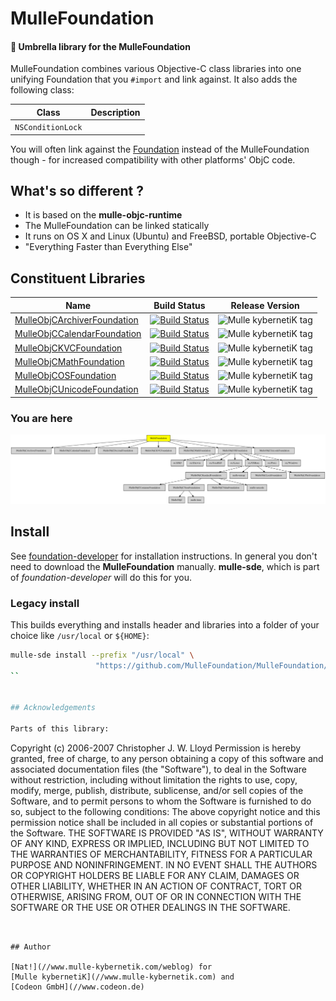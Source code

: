 # MulleFoundation

#### 💍 Umbrella library for the MulleFoundation

MulleFoundation combines various Objective-C class libraries into one unifying
Foundation that you `#import` and link against. It also adds the following
class:

Class             | Description
------------------|-----------
`NSConditionLock` |


You will often link against the [Foundation](//github.com/MulleFoundation)
instead of the MulleFoundation though - for increased compatibility
with other platforms' ObjC code.


## What's so different ?

* It is based on the **mulle-objc-runtime**
* The MulleFoundation can be linked statically
* It runs on OS X and Linux (Ubuntu) and FreeBSD, portable Objective-C
* "Everything Faster than Everything Else"


## Constituent Libraries

  Name         | Build Status | Release Version
---------------|--------------|---------------------------------
[MulleObjCArchiverFoundation](//github.com/MulleFoundation/MulleObjCArchiverFoundation)  | [![Build Status](https://github.com/MulleFoundation/MulleObjCArchiverFoundation/workflows/CI/badge.svg?branch=release)](https://github.com/MulleFoundation/MulleObjCArchiverFoundation/actions) | ![Mulle kybernetiK tag](https://img.shields.io/github/tag/MulleFoundation/MulleObjCArchiverFoundation.svg)
[MulleObjCCalendarFoundation](//github.com/MulleFoundation/MulleObjCCalendarFoundation)  | [![Build Status](https://github.com/MulleFoundation/MulleObjCCalendarFoundation/workflows/CI/badge.svg?branch=release)](https://github.com/MulleFoundation/MulleObjCCalendarFoundation/actions) | ![Mulle kybernetiK tag](https://img.shields.io/github/tag/MulleFoundation/MulleObjCCalendarFoundation.svg)
[MulleObjCKVCFoundation](//github.com/MulleFoundation/MulleObjCKVCFoundation) | [![Build Status](https://github.com/MulleFoundation/MulleObjCKVCFoundation/workflows/CI/badge.svg?branch=release)](https://github.com/MulleFoundation/MulleObjCKVCFoundation/actions) | ![Mulle kybernetiK tag](https://img.shields.io/github/tag/MulleFoundation/MulleObjCKVCFoundation.svg)
[MulleObjCMathFoundation](//github.com/MulleFoundation/MulleObjCMathFoundation) | [![Build Status](https://github.com/MulleFoundation/MulleObjCMathFoundation/workflows/CI/badge.svg?branch=release)](https://github.com/MulleFoundation/MulleObjCMathFoundation/actions) | ![Mulle kybernetiK tag](https://img.shields.io/github/tag/MulleFoundation/MulleObjCMathFoundation.svg)
[MulleObjCOSFoundation](//github.com/MulleFoundation/MulleObjCOSFoundation) | [![Build Status](https://github.com/MulleFoundation/MulleObjCOSFoundation/workflows/CI/badge.svg?branch=release)](https://github.com/MulleFoundation/MulleObjCOSFoundation/actions) | ![Mulle kybernetiK tag](https://img.shields.io/github/tag/MulleFoundation/MulleObjCOSFoundation.svg)
[MulleObjCUnicodeFoundation](//github.com/MulleFoundation/MulleObjCUnicodeFoundation)  | [![Build Status](https://github.com/MulleFoundation/MulleObjCUnicodeFoundation/workflows/CI/badge.svg?branch=release)](https://github.com/MulleFoundation/MulleObjCUnicodeFoundation/actions) | ![Mulle kybernetiK tag](https://img.shields.io/github/tag/MulleFoundation/MulleObjCUnicodeFoundation.svg)

<!--
[MulleObjCDecimalFoundation](//github.com/MulleFoundation/MulleObjCDecimalFoundation)  | [![Build Status](https://github.com/MulleFoundation/MulleObjCDecimalFoundation/workflows/CI/badge.svg?branch=release)](https://github.com/MulleFoundation/MulleObjCDecimalFoundation/actions) | ![Mulle kybernetiK tag](https://img.shields.io/github/tag/MulleFoundation/MulleObjCDecimalFoundation.svg)

> MulleObjCOSFoundation's one test failure is known and left
> as an exercise for the reader.
-->


### You are here

![Overview](overview.dot.svg)


## Install

See [foundation-developer](//github.com/mulle-objc/foundation-developer)
for installation instructions. In general you don't need to download the
**MulleFoundation** manually. **mulle-sde**, which is part of
*foundation-developer* will do this for you.

### Legacy install

This builds everything and installs header and libraries into a folder of
your choice like `/usr/local` or `${HOME}`:

``` bash
mulle-sde install --prefix "/usr/local" \
                   "https://github.com/MulleFoundation/MulleFoundation/archive/latest.tar.gz"
``


## Acknowledgements

Parts of this library:

```
Copyright (c) 2006-2007 Christopher J. W. Lloyd
Permission is hereby granted, free of charge, to any person obtaining a copy of this software and associated documentation files (the "Software"), to deal in the Software without restriction, including without limitation the rights to use, copy, modify, merge, publish, distribute, sublicense, and/or sell copies of the Software, and to permit persons to whom the Software is furnished to do so, subject to the following conditions:
The above copyright notice and this permission notice shall be included in all copies or substantial portions of the Software.
THE SOFTWARE IS PROVIDED "AS IS", WITHOUT WARRANTY OF ANY KIND, EXPRESS OR IMPLIED, INCLUDING BUT NOT LIMITED TO THE WARRANTIES OF MERCHANTABILITY, FITNESS FOR A PARTICULAR PURPOSE AND NONINFRINGEMENT. IN NO EVENT SHALL THE AUTHORS OR COPYRIGHT HOLDERS BE LIABLE FOR ANY CLAIM, DAMAGES OR OTHER LIABILITY, WHETHER IN AN ACTION OF CONTRACT, TORT OR OTHERWISE, ARISING FROM, OUT OF OR IN CONNECTION WITH THE SOFTWARE OR THE USE OR OTHER DEALINGS IN THE SOFTWARE.
```


## Author

[Nat!](//www.mulle-kybernetik.com/weblog) for
[Mulle kybernetiK](//www.mulle-kybernetik.com) and
[Codeon GmbH](//www.codeon.de)
